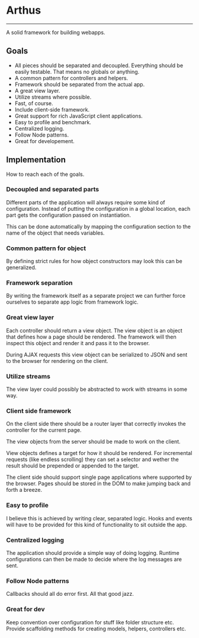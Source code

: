 # Arthus
--------

A solid framework for building webapps.

## Goals

* All pieces should be separated and decoupled. Everything should be easily
  testable. That means no globals or anything.
* A common pattern for controllers and helpers.
* Framework should be separated from the actual app.
* A great view layer.
* Utilize streams where possible.
* Fast, of course.
* Include client-side framework.
* Great support for rich JavaScript client applications.
* Easy to profile and benchmark.
* Centralized logging.
* Follow Node patterns.
* Great for developement.

## Implementation

How to reach each of the goals.

### Decoupled and separated parts

Different parts of the application will always require some kind of
configuration. Instead of putting the configuration in a global location,
each part gets the configuration passed on instantiation.

This can be done automatically by mapping the configuration section to the
name of the object that needs variables.

### Common pattern for object

By defining strict rules for how object constructors may look this can be
generalized.

### Framework separation

By writing the framework itself as a separate project we can further force
ourselves to separate app logic from framework logic.

### Great view layer

Each controller should return a view object. The view object is an object
that defines how a page should be rendered. The framework will then inspect
this object and render it and pass it to the browser.

During AJAX requests this view object can be serialized to JSON and sent to
the browser for rendering on the client.

### Utilize streams

The view layer could possibly be abstracted to work with streams in some way.

### Client side framework

On the client side there should be a router layer that correctly invokes the
controller for the current page.

The view objects from the server should be made to work on the client.

View objects defines a target for how it should be rendered. For incremental
requests (like endless scrolling) they can set a selector and wether the
result should be prepended or appended to the target.

The client side should support single page applications where supported by the
browser. Pages should be stored in the DOM to make jumping back and forth a
breeze.

### Easy to profile

I believe this is achieved by writing clear, separated logic. Hooks and events
will have to be provided for this kind of functionality to sit outside the app.

### Centralized logging

The application should provide a simple way of doing logging. Runtime
configurations can then be made to decide where the log messages are sent.

### Follow Node patterns

Callbacks should all do error first. All that good jazz.

### Great for dev

Keep convention over configuration for stuff like folder structure etc.
Provide scaffolding methods for creating models, helpers, controllers etc.

